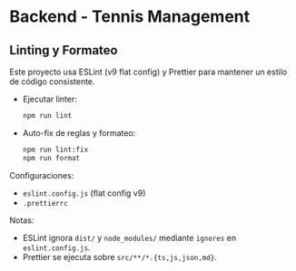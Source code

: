 # Backend - Tennis Management

## Linting y Formateo

Este proyecto usa ESLint (v9 flat config) y Prettier para mantener un estilo de código consistente.

- Ejecutar linter:
  
  ```bash
  npm run lint
  ```

- Auto-fix de reglas y formateo:
  
  ```bash
  npm run lint:fix
  npm run format
  ```

Configuraciones:
- `eslint.config.js` (flat config v9)
- `.prettierrc`

Notas:
- ESLint ignora `dist/` y `node_modules/` mediante `ignores` en `eslint.config.js`.
- Prettier se ejecuta sobre `src/**/*.{ts,js,json,md}`.
